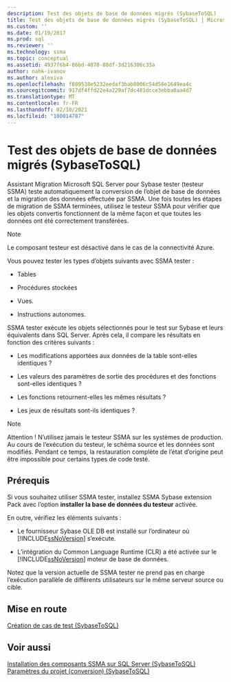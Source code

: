 ```yaml
---
description: Test des objets de base de données migrés (SybaseToSQL)
title: Test des objets de base de données migrés (SybaseToSQL) | Microsoft Docs
ms.custom: ''
ms.date: 01/19/2017
ms.prod: sql
ms.reviewer: ''
ms.technology: ssma
ms.topic: conceptual
ms.assetid: 4937f6b4-86bd-4070-88df-3d216306c33a
author: nahk-ivanov
ms.author: alexiva
ms.openlocfilehash: f889538e5232eedaf3bab8006c54d56e1649ea4c
ms.sourcegitcommit: 917df4ffd22e4a229af7dc481dcce3ebba0aa4d7
ms.translationtype: MT
ms.contentlocale: fr-FR
ms.lasthandoff: 02/10/2021
ms.locfileid: "100014787"
---
```

# <a name="testing-migrated-database-objects-sybasetosql"></a>Test des objets de base de données migrés (SybaseToSQL)
Assistant Migration Microsoft SQL Server pour Sybase tester (testeur SSMA) teste automatiquement la conversion de l’objet de base de données et la migration des données effectuée par SSMA. Une fois toutes les étapes de migration de SSMA terminées, utilisez le testeur SSMA pour vérifier que les objets convertis fonctionnent de la même façon et que toutes les données ont été correctement transférées.  
  
> [!NOTE]  
> Le composant testeur est désactivé dans le cas de la connectivité Azure.  
  
Vous pouvez tester les types d’objets suivants avec SSMA tester :  
  
-   Tables  
  
-   Procédures stockées  
  
-   Vues.  
  
-   Instructions autonomes.  
  
SSMA tester exécute les objets sélectionnés pour le test sur Sybase et leurs équivalents dans SQL Server. Après cela, il compare les résultats en fonction des critères suivants :  
  
-   Les modifications apportées aux données de la table sont-elles identiques ?  
  
-   Les valeurs des paramètres de sortie des procédures et des fonctions sont-elles identiques ?  
  
-   Les fonctions retournent-elles les mêmes résultats ?  
  
-   Les jeux de résultats sont-ils identiques ?  
  
> [!NOTE]  
> Attention ! N’utilisez jamais le testeur SSMA sur les systèmes de production. Au cours de l’exécution du testeur, le schéma source et les données sont modifiés. Pendant ce temps, la restauration complète de l’état d’origine peut être impossible pour certains types de code testé.  
  
## <a name="prerequisites"></a>Prérequis  
Si vous souhaitez utiliser SSMA tester, installez SSMA Sybase extension Pack avec l’option **installer la base de données du testeur** activée.  
  
En outre, vérifiez les éléments suivants :  
  
-   Le fournisseur Sybase OLE DB est installé sur l’ordinateur où [!INCLUDE[ssNoVersion](../../includes/ssnoversion-md.md)] s’exécute.  
  
-   L’intégration du Common Language Runtime (CLR) a été activée sur le [!INCLUDE[ssNoVersion](../../includes/ssnoversion-md.md)] moteur de base de données.  
  
Notez que la version actuelle de SSMA tester ne prend pas en charge l’exécution parallèle de différents utilisateurs sur le même serveur source ou cible.  
  
## <a name="getting-started"></a>Mise en route  
[Création de cas de test &#40;SybaseToSQL&#41;](../../ssma/sybase/creating-test-cases-sybasetosql.md)  
  
## <a name="see-also"></a>Voir aussi  
[Installation des composants SSMA sur SQL Server &#40;SybaseToSQL&#41;](../../ssma/sybase/installing-ssma-components-on-sql-server-sybasetosql.md)  
[Paramètres du projet &#40;conversion&#41; &#40;SybaseToSQL&#41;](../../ssma/sybase/project-settings-conversion-sybasetosql.md)  
  
